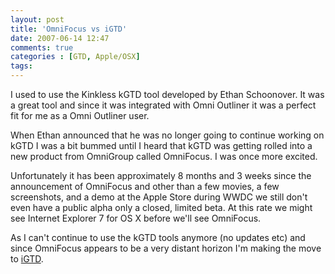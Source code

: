 ```yaml
---
layout: post
title: 'OmniFocus vs iGTD'
date: 2007-06-14 12:47
comments: true
categories : [GTD, Apple/OSX]
tags:
---
```

I used to use the Kinkless kGTD tool developed by Ethan Schoonover. It was a great tool and since it was integrated with Omni Outliner it was a perfect fit for me as a Omni Outliner user.

When Ethan announced that he was no longer going to continue working on kGTD I was a bit bummed until I heard that kGTD was getting rolled into a new product from OmniGroup called OmniFocus. I was once more excited.

Unfortunately it has been approximately 8 months and 3 weeks since the announcement of OmniFocus and other than a few movies, a few screenshots, and a demo at the Apple Store during WWDC we still don't even have a public alpha only a closed, limited beta. At this rate we might see Internet Explorer 7 for OS X before we'll see OmniFocus.

As I can't continue to use the kGTD tools anymore (no updates etc) and since OmniFocus appears to be a very distant horizon I'm making the move to <a href="http://bargiel.home.pl/iGTD/">iGTD</a>.

